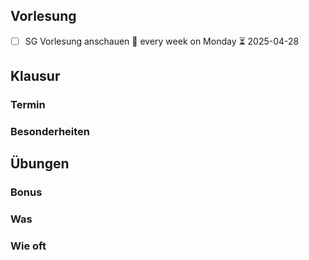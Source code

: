 ## Vorlesung
- [ ] SG Vorlesung anschauen 🔁 every week on Monday ⏳ 2025-04-28 
## Klausur
### Termin

### Besonderheiten
## Übungen
### Bonus

### Was

### Wie oft